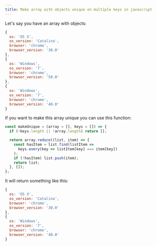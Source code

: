 ```yaml
---
title: Make array with objects unique on multiple keys in javascript
---
```


Let's say you have an array with objects:

```js
{
  os: 'OS X',
  os_version: 'Catalina',
  browser: 'chrome',
  browser_version: '30.0'
},
{
  os: 'Windows',
  os_version: '7',
  browser: 'chrome',
  browser_version: '50.0'
},
{
  os: 'Windows',
  os_version: '7',
  browser: 'chrome',
  browser_version: '40.0'
}
```

If you want to make this array unique you can use this function:

```js
const makeUnique = (array = [], keys = []) => {
  if (!keys.length || !array.length) return [];

  return array.reduce((list, item) => {
    const hasItem = list.find(listItem =>
      keys.every(key => listItem[key] === item[key])
    );
    if (!hasItem) list.push(item);
    return list;
  }, []);
};
```

It will return something like this:


```js
{
  os: 'OS X',
  os_version: 'Catalina',
  browser: 'chrome',
  browser_version: '30.0'
},
{
  os: 'Windows',
  os_version: '7',
  browser: 'chrome',
  browser_version: '40.0'
}
```
